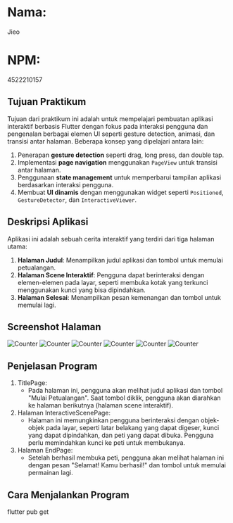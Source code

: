 # Nama:
Jieo
# NPM:
4522210157

## Tujuan Praktikum
Tujuan dari praktikum ini adalah untuk mempelajari pembuatan aplikasi interaktif berbasis Flutter dengan fokus pada interaksi pengguna dan pengenalan berbagai elemen UI seperti gesture detection, animasi, dan transisi antar halaman. Beberapa konsep yang dipelajari antara lain:
1. Penerapan **gesture detection** seperti drag, long press, dan double tap.
2. Implementasi **page navigation** menggunakan `PageView` untuk transisi antar halaman.
3. Penggunaan **state management** untuk memperbarui tampilan aplikasi berdasarkan interaksi pengguna.
4. Membuat **UI dinamis** dengan menggunakan widget seperti `Positioned`, `GestureDetector`, dan `InteractiveViewer`.


## Deskripsi Aplikasi
Aplikasi ini adalah sebuah cerita interaktif yang terdiri dari tiga halaman utama:
1. **Halaman Judul**: Menampilkan judul aplikasi dan tombol untuk memulai petualangan.
2. **Halaman Scene Interaktif**: Pengguna dapat berinteraksi dengan elemen-elemen pada layar, seperti membuka kotak yang terkunci menggunakan kunci yang bisa dipindahkan.
3. **Halaman Selesai**: Menampilkan pesan kemenangan dan tombol untuk memulai lagi.


## Screenshot Halaman
![Counter](images/page1.png)
![Counter](images/page2.png)
![Counter](images/page2(astronot).png)
![Counter](images/page2(Box).png)
![Counter](images/page2(Kunci).png)
![Counter](images/page3.png)


## Penjelasan Program
1. TitlePage:
    - Pada halaman ini, pengguna akan melihat judul aplikasi dan tombol "Mulai Petualangan". Saat tombol diklik, pengguna akan diarahkan ke halaman berikutnya (halaman scene interaktif).
2. Halaman InteractiveScenePage:
    - Halaman ini memungkinkan pengguna berinteraksi dengan objek-objek pada layar, seperti latar belakang yang dapat digeser, kunci yang dapat dipindahkan, dan peti yang dapat dibuka. Pengguna perlu memindahkan kunci ke peti untuk membukanya.
3. Halaman EndPage:
    - Setelah berhasil membuka peti, pengguna akan melihat halaman ini dengan pesan "Selamat! Kamu berhasil!" dan tombol untuk memulai permainan lagi.

## Cara Menjalankan Program
flutter pub get